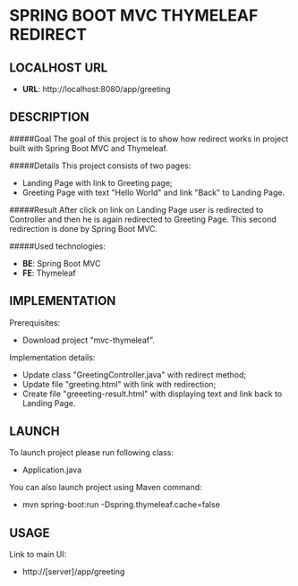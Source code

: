 SPRING BOOT MVC THYMELEAF REDIRECT
==================================


LOCALHOST URL
-------------

* **URL**: http://localhost:8080/app/greeting


DESCRIPTION
-----------

#####Goal
The goal of this project is to show how redirect works in project built with Spring Boot MVC and Thymeleaf. 

#####Details
This project consists of two pages:
* Landing Page with link to Greeting page;
* Greeting Page with text "Hello World" and link "Back" to Landing Page.

#####Result 
After click on link on Landing Page user is redirected to Controller and then he is again redirected to Greeting Page.
This second redirection is done by Spring Boot MVC.

#####Used technologies:
* **BE**: Spring Boot MVC
* **FE**: Thymeleaf


IMPLEMENTATION
-----------

Prerequisites:
* Download project "mvc-thymeleaf".

Implementation details:
* Update class "GreetingController.java" with redirect method;
* Update file "greeting.html" with link with redirection;
* Create file "greeeting-result.html" with displaying text and link back to Landing Page.
  

LAUNCH
------

To launch project please run following class: 
* Application.java

You can also launch project using Maven command:
* mvn spring-boot:run -Dspring.thymeleaf.cache=false


USAGE
-----

Link to main UI:
* http://[server]/app/greeting